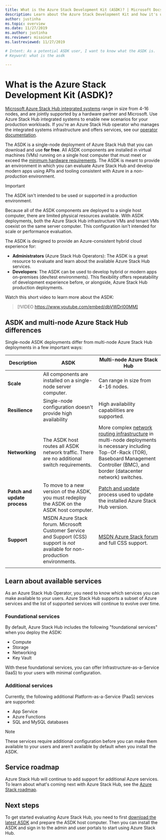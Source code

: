 ```yaml
---
title: What is the Azure Stack Development Kit (ASDK)? | Microsoft Docs
description: Learn about the Azure Stack Development Kit and how it's used to evaluate Azure Stack Hub.
author: justinha
ms.topic: overview
ms.date: 11/27/2019
ms.author: justinha
ms.reviewer: misainat
ms.lastreviewed: 11/27/2019

# Intent: As a potential ASDK user, I want to know what the ASDK is.
# Keyword: what is the asdk

---
```



# What is the Azure Stack Development Kit (ASDK)?
[Microsoft Azure Stack Hub integrated systems](../operator/azure-stack-overview.md) range in size from 4-16 nodes, and are jointly supported by a hardware partner and Microsoft. Use Azure Stack Hub integrated systems to enable new scenarios for your production workloads. If you're an Azure Stack Hub operator who manages the integrated systems infrastructure and offers services, see our [operator documentation](/azure-stack/operator).

The ASDK is a single-node deployment of Azure Stack Hub that you can download and use **for free**. All ASDK components are installed in virtual machines (VMs) running on a single host computer that must meet or exceed the [minimum hardware requirements](asdk-deploy-considerations.md#hardware). The ASDK is meant to provide an environment in which you can evaluate Azure Stack Hub and develop modern apps using APIs and tooling consistent with Azure in a *non-production* environment. 

> [!IMPORTANT]
> The ASDK isn't intended to be used or supported in a production environment.

Because all of the ASDK components are deployed to a single host computer, there are limited physical resources available. With ASDK deployments, both the Azure Stack Hub infrastructure VMs and tenant VMs coexist on the same server computer. This configuration isn't intended for scale or performance evaluation.

The ASDK is designed to provide an Azure-consistent hybrid cloud experience for:
- **Administrators** (Azure Stack Hub Operators): The ASDK is a great resource to evaluate and learn about the available Azure Stack Hub services.
- **Developers**: The ASDK can be used to develop hybrid or modern apps on-premises (dev/test environments). This flexibility offers repeatability of development experience before, or alongside, Azure Stack Hub production deployments.

Watch this short video to learn more about the ASDK:

> [!VIDEO https://www.youtube.com/embed/dbVWDrl00MM]


## ASDK and multi-node Azure Stack Hub differences
Single-node ASDK deployments differ from multi-node Azure Stack Hub deployments in a few important ways:

|Description|ASDK|Multi-node Azure Stack Hub|
|-----|-----|-----|
|**Scale**|All components are installed on a single-node server computer.|Can range in size from 4-16 nodes.|
|**Resilience**|Single-node configuration doesn't provide high availability|High availability capabilities are supported.|
|**Networking**|The ASDK host routes all ASDK network traffic. There are no additional switch requirements.|More complex [network routing infrastructure](../operator/azure-stack-network.md#network-infrastructure) in multi-node deployments is necessary including Top-Of-Rack (TOR), Baseboard Management Controller (BMC), and border (datacenter network) switches.|
|**Patch and update process**|To move to a new version of the ASDK, you must redeploy the ASDK on the ASDK host computer.|[Patch and update](../operator/azure-stack-updates.md) process used to update the installed Azure Stack Hub version.|
|**Support**|MSDN Azure Stack forum. Microsoft Customer Service and Support (CSS) support is *not* available for non-production environments.|[MSDN Azure Stack forum](https://social.msdn.microsoft.com/Forums/en-US/home?forum=AzureStack) and full CSS support.|
| | |

## Learn about available services
As an Azure Stack Hub Operator, you need to know which services you can make available to your users. Azure Stack Hub supports a subset of Azure services and the list of supported services will continue to evolve over time.

### Foundational services
By default, Azure Stack Hub includes the following "foundational services" when you deploy the ASDK:
- Compute
- Storage
- Networking
- Key Vault

With these foundational services, you can offer Infrastructure-as-a-Service (IaaS) to your users with minimal configuration.

### Additional services
Currently, the following additional Platform-as-a-Service (PaaS) services are supported:
- App Service
- Azure Functions
- SQL and MySQL databases

> [!NOTE]
> These services require additional configuration before you can make them available to your users and aren't available by default when you install the ASDK.

## Service roadmap
Azure Stack Hub will continue to add support for additional Azure services. To learn about what's coming next with Azure Stack Hub, see the [Azure Stack roadmap](https://azure.microsoft.com/en-us/updates/?query=azure%20stack%20hub).


## Next steps
To get started evaluating Azure Stack Hub, you need to first [download the latest ASDK](asdk-download.md) and prepare the ASDK host computer. Then you can install the ASDK and sign in to the admin and user portals to start using Azure Stack Hub.